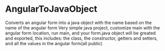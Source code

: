 # AngularToJavaObject
Converts an angular form into a java object with the name based on the name of the angular form
Very simple java project, customize main with the angular form location, run main, and your form.java object will be greated and exported,
this includes: the class, the constructor, getters and setters, and all the values in the angular form(all public)
